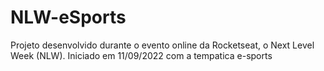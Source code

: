 # NLW-eSports
Projeto desenvolvido durante o evento online da Rocketseat, o Next Level Week (NLW). Iniciado em 11/09/2022 com a tempatica e-sports
